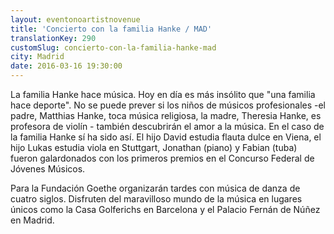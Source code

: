 ```yaml
---
layout: eventonoartistnovenue
title: 'Concierto con la familia Hanke / MAD'
translationKey: 290
customSlug: concierto-con-la-familia-hanke-mad
city: Madrid
date: 2016-03-16 19:30:00
---
```


La familia Hanke hace música. Hoy en día es más insólito que "una familia hace deporte". No se puede prever si los niños de músicos profesionales -el padre, Matthias Hanke, toca música religiosa, la madre, Theresia Hanke, es profesora de violín - también descubrirán el amor a la música. En el caso de la familia Hanke sí ha sido así. El hijo David estudia flauta dulce en Viena, el hijo Lukas estudia viola en Stuttgart, Jonathan (piano) y Fabian (tuba) fueron galardonados con los primeros premios en el Concurso Federal de Jóvenes Músicos.

Para la Fundación Goethe organizarán tardes con música de danza de cuatro siglos. Disfruten del maravilloso mundo de la música en lugares únicos como la Casa Golferichs en Barcelona y el Palacio Fernán de Núñez en Madrid. 
